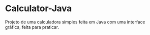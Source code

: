 # Calculator-Java
Projeto de uma calculadora simples feita em Java com uma interface gráfica, feita para praticar.
